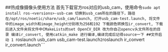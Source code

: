 ##热成像摄像头使用方法
首先下载官方ros对应的usb_cam，使用命令```sudo apt install ros-<versions>-usb-cam
切换到usb_cam所在的路径下，路径在/opt/ros/noetic/share/usb_cam/launch, 打开usb_cam-test.launch, 将文件中的image_width和image_height分别改为256和192
下载颜色转换包ir_convert, 下载后进入文件夹将文件中CMakeLists的set OpenCV_DIR 改为你自己opencv头文件所在的目录
编译ir_convert, 使用catkin_make 进行编译,编译完成后记得source一下
##文件启动
1 ```roslaunch usb_cam usb_cam-test.launch```
2 ```roslaunch ir_convert ir_convert.launch```
